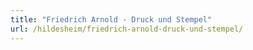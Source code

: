```yaml
---
title: "Friedrich Arnold - Druck und Stempel"
url: /hildesheim/friedrich-arnold-druck-und-stempel/
---
```

